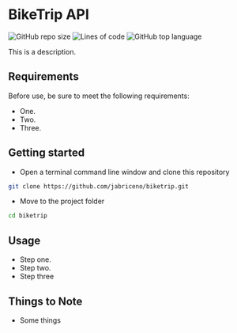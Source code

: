 # BikeTrip API

![GitHub repo size](https://img.shields.io/github/repo-size/jabriceno/biketrip)
![Lines of code](https://img.shields.io/tokei/lines/github/jabriceno/biketrip)
![GitHub top language](https://img.shields.io/github/languages/top/jabriceno/biketrip)

This is a description.

## Requirements

Before use, be sure to meet the following requirements:

- One.
- Two.
- Three.

## Getting started

- Open a terminal command line window and clone this repository

```bash
git clone https://github.com/jabriceno/biketrip.git
```

- Move to the project folder

```bash
cd biketrip
```

## Usage

- Step one.
- Step two.
- Step three

## Things to Note

- Some things
